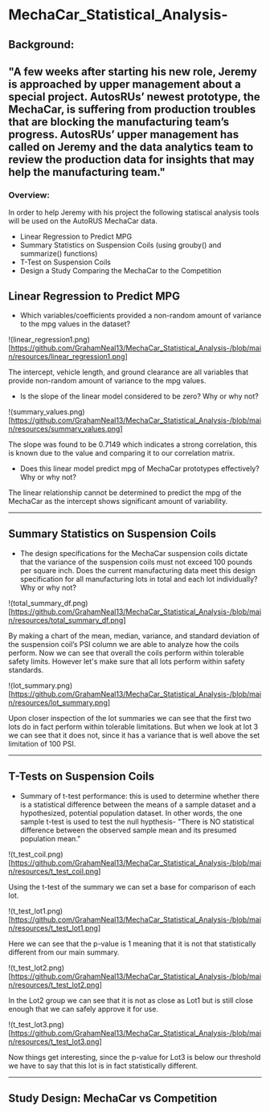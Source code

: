 # MechaCar_Statistical_Analysis-

## Background:
"A few weeks after starting his new role, Jeremy is approached by upper management about a special project. AutosRUs’ newest prototype, the MechaCar, is suffering from production troubles that are blocking the manufacturing team’s progress. AutosRUs’ upper management has called on Jeremy and the data analytics team to review the production data for insights that may help the manufacturing team."
----------------

### Overview:

In order to help Jeremy with his project the following statiscal analysis tools will be used on the AutoRUS MechaCar data.  
  + Linear Regression to Predict MPG
  + Summary Statistics on Suspension Coils (using grouby() and summarize() functions)
  + T-Test on Suspension Coils
  + Design a Study Comparing the MechaCar to the Competition

## Linear Regression to Predict MPG

  + Which variables/coefficients provided a non-random amount of variance to the mpg values in the dataset?

!(linear_regression1.png)[https://github.com/GrahamNeal13/MechaCar_Statistical_Analysis-/blob/main/resources/linear_regression1.png]

The intercept, vehicle length, and ground clearance are all variables that provide non-random amount of variance to the mpg values.  

  + Is the slope of the linear model considered to be zero? Why or why not?

!(summary_values.png)[https://github.com/GrahamNeal13/MechaCar_Statistical_Analysis-/blob/main/resources/summary_values.png]

The slope was found to be 0.7149 which indicates a strong correlation, this is known due to the value and comparing it to our correlation matrix.  

  + Does this linear model predict mpg of MechaCar prototypes effectively? Why or why not? 

The linear relationship cannot be determined to predict the mpg of the MechaCar as the intercept shows significant amount of variability.  

----

## Summary Statistics on Suspension Coils

  + The design specifications for the MechaCar suspension coils dictate that the variance of the suspension coils must not exceed 100 pounds per square inch. Does the current manufacturing data meet this design specification for all manufacturing lots in total and each lot individually? Why or why not?

!(total_summary_df.png)[https://github.com/GrahamNeal13/MechaCar_Statistical_Analysis-/blob/main/resources/total_summary_df.png]

By making a chart of the mean, median, variance, and standard deviation of the suspension coil’s PSI column we are able to analyze how the coils perform.  Now we can see that overall the coils perform within tolerable safety limits.  However let's make sure that all lots perform within safety standards.  

!(lot_summary.png)[https://github.com/GrahamNeal13/MechaCar_Statistical_Analysis-/blob/main/resources/lot_summary.png]

Upon closer inspection of the lot summaries we can see that the first two lots do in fact perform within tolerable limitations.  But when we look at lot 3 we can see that it does not, since it has a variance that is well above the set limitation of 100 PSI.  

----

## T-Tests on Suspension Coils

  + Summary of t-test performance: this is used to determine whether there is a statistical difference between the means of a sample dataset and a hypothesized, potential population dataset.  In other words, the one sample t-test is used to test the null hypthesis- "There is NO statistical difference between the observed sample mean and its presumed population mean."

!(t_test_coil.png)[https://github.com/GrahamNeal13/MechaCar_Statistical_Analysis-/blob/main/resources/t_test_coil.png]

Using the t-test of the summary we can set a base for comparison of each lot.  

!(t_test_lot1.png)[https://github.com/GrahamNeal13/MechaCar_Statistical_Analysis-/blob/main/resources/t_test_lot1.png]

Here we can see that the p-value is 1 meaning that it is not that statistically different from our main summary.  

!(t_test_lot2.png)[https://github.com/GrahamNeal13/MechaCar_Statistical_Analysis-/blob/main/resources/t_test_lot2.png]

In the Lot2 group we can see that it is not as close as Lot1 but is still close enough that we can safely approve it for use.  

!(t_test_lot3.png)[https://github.com/GrahamNeal13/MechaCar_Statistical_Analysis-/blob/main/resources/t_test_lot3.png]

Now things get interesting, since the p-value for Lot3 is below our threshold we have to say that this lot is in fact statistically different.  

----

## Study Design: MechaCar vs Competition


